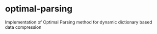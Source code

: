 # optimal-parsing
Implementation of Optimal Parsing method for dynamic dictionary based data compression 

